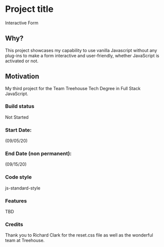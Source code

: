 # Project title
Interactive Form

## Why?
This project showcases my capability to use vanilla Javascript without any plug-ins to make a form interactive and user-friendly, whether JavaScript is activated or not. 

## Motivation
My third project for the Team Treehouse Tech Degree in Full Stack JavaScript.

### Build status
Not Started

### Start Date:
(09/05/20)

### End Date (non permanent):
(09/15/20)

### Code style
js-standard-style

### Features
TBD

### Credits
Thank you to Richard Clark for the reset.css file as well as the wonderful team at Treehouse.